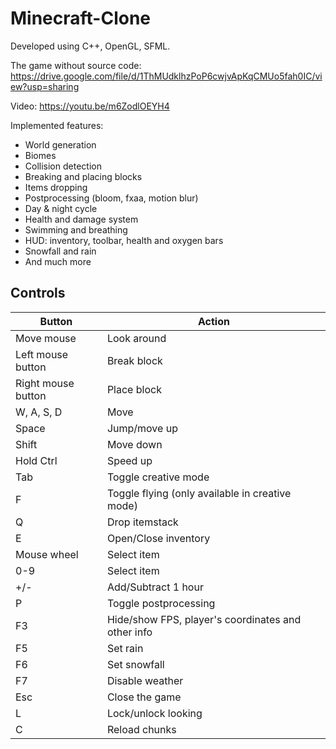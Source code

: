 # Minecraft-Clone

Developed using C++, OpenGL, SFML.

The game without source code:
https://drive.google.com/file/d/1ThMUdklhzPoP6cwjvApKqCMUo5fah0IC/view?usp=sharing

Video: https://youtu.be/m6ZodlOEYH4

Implemented features:
- World generation
- Biomes
- Collision detection
- Breaking and placing blocks
- Items dropping
- Postprocessing (bloom, fxaa, motion blur)
- Day & night cycle
- Health and damage system
- Swimming and breathing
- HUD: inventory, toolbar, health and oxygen bars
- Snowfall and rain
- And much more

## Controls

| Button                        | Action                                                         |
|-------------------------------|----------------------------------------------------------------|
| Move mouse                    | Look around                                                    |
| Left mouse button             | Break block                                                    |
| Right mouse button            | Place block                                                    |
| W, A, S, D                    | Move                                                           |
| Space                         | Jump/move up         	                                         |
| Shift                         | Move down                                                      |
| Hold Ctrl                     | Speed up                                                       |
| Tab                           | Toggle creative mode                                           |
| F                             | Toggle flying (only available in creative mode)                |
| Q                             | Drop itemstack                                                 |
| E                             | Open/Close inventory                                           |
| Mouse wheel                   | Select item                                                    |
| 0-9                           | Select item                                                    |
| +/-                           | Add/Subtract 1 hour                                            |
| P                             | Toggle postprocessing                                          |
| F3                            | Hide/show FPS, player's coordinates and other info             |
| F5                            | Set rain                                                       |
| F6                            | Set snowfall                                                   |
| F7                            | Disable weather                                                |
| Esc                           | Close the game                                                 |
| L                             | Lock/unlock looking                                            |
| C                             | Reload chunks                                                  |